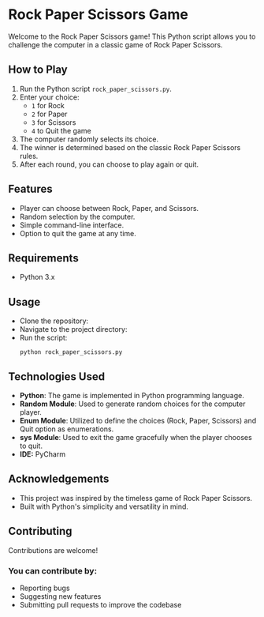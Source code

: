 # Rock Paper Scissors Game
Welcome to the Rock Paper Scissors game! This Python script allows you to challenge the computer in a classic game of Rock Paper Scissors.

## How to Play

1. Run the Python script `rock_paper_scissors.py`.
2. Enter your choice:
   - `1` for Rock
   - `2` for Paper
   - `3` for Scissors
   - `4` to Quit the game
3. The computer randomly selects its choice.
4. The winner is determined based on the classic Rock Paper Scissors rules.
5. After each round, you can choose to play again or quit.

## Features
- Player can choose between Rock, Paper, and Scissors.
- Random selection by the computer.
- Simple command-line interface.
- Option to quit the game at any time.

## Requirements
- Python 3.x

## Usage
- Clone the repository:
- Navigate to the project directory:
- Run the script:
  ```
  python rock_paper_scissors.py
  ```

## Technologies Used
- **Python**: The game is implemented in Python programming language.
- **Random Module**: Used to generate random choices for the computer player.
- **Enum Module**: Utilized to define the choices (Rock, Paper, Scissors) and Quit option as enumerations.
- **sys Module**: Used to exit the game gracefully when the player chooses to quit.
- **IDE:** PyCharm

## Acknowledgements
- This project was inspired by the timeless game of Rock Paper Scissors.
- Built with Python's simplicity and versatility in mind.

## Contributing
Contributions are welcome! 

### You can contribute by:
-  Reporting bugs
-  Suggesting new features
-  Submitting pull requests to improve the codebase
